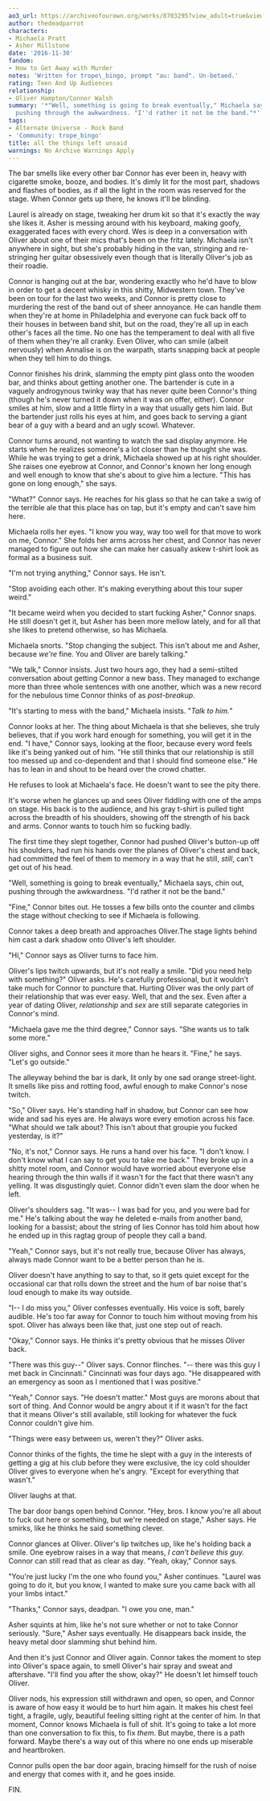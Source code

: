 ```yaml
---
ao3_url: https://archiveofourown.org/works/8703295?view_adult=true&view_full_work=true
author: thedeadparrot
characters:
- Michaela Pratt
- Asher Millstone
date: '2016-11-30'
fandom:
- How to Get Away with Murder
notes: 'Written for trope\_bingo, prompt "au: band". Un-betaed.'
rating: Teen And Up Audiences
relationship:
- Oliver Hampton/Connor Walsh
summary: '*"Well, something is going to break eventually," Michaela says, chin out,
  pushing through the awkwardness. "I''d rather it not be the band."*'
tags:
- Alternate Universe - Rock Band
- 'Community: trope_bingo'
title: all the things left unsaid
warnings: No Archive Warnings Apply
---
```


The bar smells like every other bar Connor has ever been in, heavy with cigarette smoke, booze, and bodies. It's dimly lit for the most part, shadows and flashes of bodies, as if all the light in the room was reserved for the stage. When Connor gets up there, he knows it'll be blinding. 

Laurel is already on stage, tweaking her drum kit so that it's exactly the way she likes it. Asher is messing around with his keyboard, making goofy, exaggerated faces with every chord. Wes is deep in a conversation with Oliver about one of their mics that's been on the fritz lately. Michaela isn't anywhere in sight, but she's probably hiding in the van, stringing and re-stringing her guitar obsessively even though that is literally Oliver's job as their roadie.

Connor is hanging out at the bar, wondering exactly who he'd have to blow in order to get a decent whisky in this shitty, Midwestern town. They've been on tour for the last two weeks, and Connor is pretty close to murdering the rest of the band out of sheer annoyance. He can handle them when they're at home in Philadelphia and everyone can fuck back off to their houses in between band shit, but on the road, they're all up in each other's faces all the time. No one has the temperament to deal with all five of them when they're all cranky. Even Oliver, who can smile (albeit nervously) when Annalise is on the warpath, starts snapping back at people when they tell him to do things.

Connor finishes his drink, slamming the empty pint glass onto the wooden bar, and thinks about getting another one. The bartender is cute in a vaguely androgynous twinky way that has never quite been Connor's thing (though he's never turned it down when it was on offer, either). Connor smiles at him, slow and a little flirty in a way that usually gets him laid. But the bartender just rolls his eyes at him, and goes back to serving a giant bear of a guy with a beard and an ugly scowl. Whatever.

Connor turns around, not wanting to watch the sad display anymore. He starts when he realizes someone's a lot closer than he thought she was. While he was trying to get a drink, Michaela showed up at his right shoulder. She raises one eyebrow at Connor, and Connor's known her long enough and well enough to know that she's about to give him a lecture. "This has gone on long enough," she says.

"What?" Connor says. He reaches for his glass so that he can take a swig of the terrible ale that this place has on tap, but it's empty and can't save him here.

Michaela rolls her eyes. "I know you way, way too well for that move to work on me, Connor." She folds her arms across her chest, and Connor has never managed to figure out how she can make her casually askew t-shirt look as formal as a business suit.

"I'm not trying anything," Connor says. He isn't.

"Stop avoiding each other. It's making everything about this tour super weird."

"It became weird when you decided to start fucking Asher," Connor snaps. He still doesn't get it, but Asher has been more mellow lately, and for all that she likes to pretend otherwise, so has Michaela.

Michaela snorts. "Stop changing the subject. This isn't about me and Asher, because *we're* fine. You and Oliver are barely talking."

"We talk," Connor insists. Just two hours ago, they had a semi-stilted conversation about getting Connor a new bass. They managed to exchange more than three whole sentences with one another, which was a new record for the nebulous time Connor thinks of as *post-breakup*.

"It's starting to mess with the band," Michaela insists. "*Talk to him.*"

Connor looks at her. The thing about Michaela is that she believes, she truly believes, that if you work hard enough for something, you will get it in the end. "I have," Connor says, looking at the floor, because every word feels like it's being yanked out of him. "He still thinks that our relationship is still too messed up and co-dependent and that I should find someone else." He has to lean in and shout to be heard over the crowd chatter.

He refuses to look at Michaela's face. He doesn't want to see the pity there.

It's worse when he glances up and sees Oliver fiddling with one of the amps on stage. His back is to the audience, and his gray t-shirt is pulled tight across the breadth of his shoulders, showing off the strength of his back and arms. Connor wants to touch him so fucking badly.

The first time they slept together, Connor had pushed Oliver's button-up off his shoulders, had run his hands over the planes of Oliver's chest and back, had committed the feel of them to memory in a way that he still, *still*, can't get out of his head.

"Well, something is going to break eventually," Michaela says, chin out, pushing through the awkwardness. "I'd rather it not be the band."

"Fine," Connor bites out. He tosses a few bills onto the counter and climbs the stage without checking to see if Michaela is following.

Connor takes a deep breath and approaches Oliver.The stage lights behind him cast a dark shadow onto Oliver's left shoulder.

"Hi," Connor says as Oliver turns to face him.

Oliver's lips twitch upwards, but it's not really a smile. "Did you need help with something?" Oliver asks. He's carefully professional, but it wouldn't take much for Connor to puncture that. Hurting Oliver was the only part of their relationship that was ever easy. Well, that and the sex. Even after a year of dating Oliver, *relationship* and *sex* are still separate categories in Connor's mind.

"Michaela gave me the third degree," Connor says. "She wants us to talk some more."

Oliver sighs, and Connor sees it more than he hears it. "Fine," he says. "Let's go outside."

The alleyway behind the bar is dark, lit only by one sad orange street-light. It smells like piss and rotting food, awful enough to make Connor's nose twitch.

"So," Oliver says. He's standing half in shadow, but Connor can see how wide and sad his eyes are. He always wore every emotion across his face. "What should we talk about? This isn't about that groupie you fucked yesterday, is it?"

"No, it's not," Connor says. He runs a hand over his face. "I don't know. I don't know what I can say to get you to take me back." They broke up in a shitty motel room, and Connor would have worried about everyone else hearing through the thin walls if it wasn't for the fact that there wasn't any yelling. It was disgustingly quiet. Connor didn't even slam the door when he left.

Oliver's shoulders sag. "It was-- I was bad for you, and you were bad for me." He's talking about the way he deleted e-mails from another band, looking for a bassist; about the string of lies Connor has told him about how he ended up in this ragtag group of people they call a band.

"Yeah," Connor says, but it's not really true, because Oliver has always, always made Connor want to be a better person than he is.

Oliver doesn't have anything to say to that, so it gets quiet except for the occasional car that rolls down the street and the hum of bar noise that's loud enough to make its way outside.

"I-- I do miss you," Oliver confesses eventually. His voice is soft, barely audible. He's too far away for Connor to touch him without moving from his spot. Oliver has always been like that, just one step out of reach.

"Okay," Connor says. He thinks it's pretty obvious that he misses Oliver back.

"There was this guy--" Oliver says. Connor flinches. "-- there was this guy I met back in Cincinnati." Cincinnati was four days ago. "He disappeared with an emergency as soon as I mentioned that I was positive."

"Yeah," Connor says. "He doesn't matter." Most guys are morons about that sort of thing. And Connor would be angry about it if it wasn't for the fact that it means Oliver's still available, still looking for whatever the fuck Connor couldn't give him.

"Things were easy between us, weren't they?" Oliver asks.

Connor thinks of the fights, the time he slept with a guy in the interests of getting a gig at his club before they were exclusive, the icy cold shoulder Oliver gives to everyone when he's angry. "Except for everything that wasn't."

Oliver laughs at that.

The bar door bangs open behind Connor. "Hey, bros. I know you're all about to fuck out here or something, but we're needed on stage," Asher says. He smirks, like he thinks he said something clever.

Connor glances at Oliver. Oliver's lip twitches up, like he's holding back a smile. One eyebrow raises in a way that means, *I can't believe this guy.* Connor can still read that as clear as day. "Yeah, okay," Connor says.

"You're just lucky I'm the one who found you," Asher continues. "Laurel was going to do it, but you know, I wanted to make sure you came back with all your limbs intact."

"Thanks," Connor says, deadpan. "I owe you one, man."

Asher squints at him, like he's not sure whether or not to take Connor seriously. "Sure," Asher says eventually. He disappears back inside, the heavy metal door slamming shut behind him.

And then it's just Connor and Oliver again. Connor takes the moment to step into Oliver's space again, to smell Oliver's hair spray and sweat and aftershave. "I'll find you after the show, okay?" He doesn't let himself touch Oliver.

Oliver nods, his expression still withdrawn and open, so open, and Connor is aware of how easy it would be to hurt him again. It makes his chest feel tight, a fragile, ugly, beautiful feeling sitting right at the center of him. In that moment, Connor knows Michaela is full of shit. It's going to take a lot more than one conversation to fix this, to fix *them*. But maybe, there is a path forward. Maybe there's a way out of this where no one ends up miserable and heartbroken.

Connor pulls open the bar door again, bracing himself for the rush of noise and energy that comes with it, and he goes inside.

FIN.